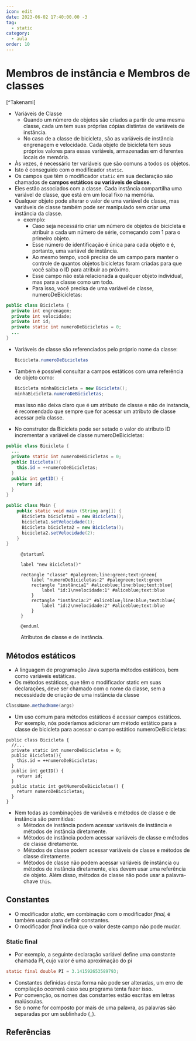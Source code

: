 ```yaml
---
icon: edit
date: 2023-06-02 17:40:00.00 -3
tag:
  - static
category:
  - aula
order: 10
---
```



# Membros de instância e Membros de classes

[^Takenami]

- Variáveis de Classe
  - Quando um número de objetos são criados a partir de uma mesma classe, cada um tem suas próprias cópias distintas de variáveis de instância. 
  - No caso de a classe de bicicleta, são as variáveis de instância engrenagem e velocidade. Cada objeto de bicicleta tem seus próprios valores para essas variáveis, armazenadas em diferentes locais de memória.
- Às vezes, é necessário ter variáveis que são comuns a todos os objetos. 
- Isto é conseguido com o modificador `static`. 
- Os campos que têm o modificador `static` em sua declaração são chamados de **campos estáticos ou variáveis de classe.** 
- Eles estão associados com a classe. Cada instância compartilha uma variável de classe, que está em um local fixo na memória. 
- Qualquer objeto pode alterar o valor de uma variável de classe, mas variáveis de classe também pode ser manipulado sem criar uma instância da classe.
  - exemplo:
    - Caso seja necessário criar um número de objetos de bicicleta e atribuir a cada um número de série, começando com 1 para o primeiro objeto. 
    - Esse número de identificação é única para cada objeto e é, portanto, uma variável de instância. 
    - Ao mesmo tempo, você precisa de um campo para manter o controle de quantos objetos bicicletas foram criadas para que você saiba o ID para atribuir ao próximo. 
    - Esse campo não está relacionada a qualquer objeto individual, mas para a classe como um todo. 
    - Para isso, você precisa de uma variável de classe, numeroDeBicicletas:

```java
public class Bicicleta {
  private int engrenagem;
  private int velocidade;
  private int id;
  private static int numeroDeBicicletas = 0;
  ...
}
```
- Variáveis de classe são referenciados pelo próprio nome da classe:
  ```java
  Bicicleta.numeroDeBicicletas
  ```
- Também é possível consultar a campos estáticos com uma referência de objeto como:
  ```java
  Bicicleta minhaBicicleta = new Bicicleta();
  minhaBicicleta.numeroDeBicicletas;
  ```
  mas isso não deixa claro que é um atributo de classe e não de instancia, é recomendado que sempre que for acessar um atributo de classe acessar pela classe.

- No construtor da Bicicleta pode ser setado o valor do atributo ID incrementar a variável de classe numeroDeBicicletas:
```java
public class Bicicleta {
  ... 
  private static int numeroDeBicicletas = 0;
  public Bicicleta(){
    this.id = ++numeroDeBicicletas;
  }
  public int getID() {
    return id;
  }
}
```

```java
public class Main {
    public static void main (String arg[]) {
      Bicicleta bicicleta1 = new Bicicleta();
      bicicleta1.setVelocidade(1);
      Bicicleta bicicleta2 = new Bicicleta();
      bicicleta2.setVelocidade(2);
    }
}
```

<figure>

```plantuml
@startuml 

label "new Bicicleta()"

rectangle "classe" #palegreen;line:green;text:green{
    label "numeroDeBicicletas:2" #palegreen;text:green
    rectangle "instância1" #aliceblue;line:blue;text:blue{
        label "id:1\nvelocidade:1" #aliceblue;text:blue   
    }
    rectangle "instância:2" #aliceblue;line:blue;text:blue{
        label "id:2\nvelocidade:2" #aliceblue;text:blue   
    }
} 

@enduml
```

<figcaption>Atributos de classe e de instância.</figcaption>
</figure>

## Métodos estáticos
- A linguagem de programação Java suporta métodos estáticos, bem como variáveis estáticas. 
- Os métodos estáticos, que têm o modificador static em suas declarações, deve ser chamado com o nome da classe, sem a necessidade de criação de uma instância da classe

```java
ClassName.methodName(args)
```

- Um uso comum para métodos estáticos é acessar campos estáticos. Por exemplo, nós poderíamos adicionar um método estático para a classe de bicicleta para acessar o campo estático numeroDeBicicletas:

```java{10-12}
public class Bicicleta {
  //... 
  private static int numeroDeBicicletas = 0;
  public Bicicleta(){
    this.id = ++numeroDeBicicletas;
  }
  public int getID() {
    return id;
  }
  public static int getNumeroDeBicicletas() {
    return numeroDeBicicletas;
  }
}

```
- Nem todas as combinações de variáveis e métodos de classe e de instância são permitidas:
  - Métodos de instância podem acessar variáveis de instância e métodos de instância diretamente.
  - Métodos de instância podem acessar variáveis de classe e métodos de classe diretamente.
  - Métodos de classe podem acessar variáveis de classe e métodos de classe diretamente.
  - Métodos de classe não podem acessar variáveis de instância ou métodos de instância diretamente, eles devem usar uma referência de objeto. Além disso, métodos de classe não pode usar a palavra-chave `this`.

## Constantes

- O modificador *static,* em combinação com o modificador *final,* é também usado para definir constantes. 
- O modificador *final* indica que o valor deste campo não pode mudar.

### Static final

- Por exemplo, a seguinte declaração variável define uma constante chamada PI, cujo valor é uma aproximação do pi

```java
static final double PI = 3.141592653589793;
```

- Constantes definidas desta forma não pode ser alteradas, um erro de compilação ocorrerá caso seu programa tenta fazer isso. 
- Por convenção, os nomes das constantes estão escritas em letras maiúsculas. 
- Se o nome for composto por mais de uma palavra, as palavras são separadas por um sublinhado (_).


## Referências

<!-- @include: ../bib/bib.md -->
